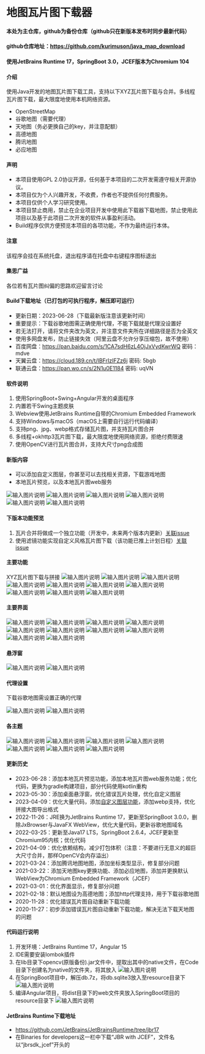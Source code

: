 # 地图瓦片图下载器

#### 本处为主仓库，github为备份仓库（github只在新版本发布时同步最新代码）
#### github仓库地址：https://github.com/kurimuson/java_map_download

#### 使用JetBrains Runtime 17，SpringBoot 3.0，JCEF版本为Chromium 104

#### 介绍
使用Java开发的地图瓦片图下载工具，支持以下XYZ瓦片图下载与合并。多线程瓦片图下载，最大限度地使用本机网络资源。
- OpenStreetMap
- 谷歌地图（需要代理）
- 天地图（务必更换自己的key，并注意配额）
- 高德地图
- 腾讯地图
- 必应地图

#### 声明
- 本项目使用GPL 2.0协议开源，任何基于本项目的二次开发需遵守相关开源协议。
- 本项目仅为个人兴趣开发，不收费，作者也不提供任何付费服务。
- 本项目仅供个人学习研究使用。
- 本项目禁止商用，禁止在企业项目开发中使用此下载器下载地图，禁止使用此项目以及基于此项目二次开发的软件从事盈利活动。
- Build程序仅供方便预览本项目的各项功能，不作为最终运行本体。

#### 注意
该程序会挂在系统托盘，退出程序请在托盘中右键程序图标退出

#### 集思广益
各位若有瓦片图纠偏的思路欢迎留言讨论

#### Build下载地址（已打包的可执行程序，解压即可运行）
- 更新日期：2023-06-28（下载最新版注意该更新时间）
- 重要提示：下载谷歌地图需正确使用代理，不能下载就是代理没设置好
- 若无法打开，请将文件夹改为英文，并注意文件夹所在详细路径是否为全英文
- 使用多网盘发布，防止链接失效（阿里云盘不允许分享压缩包，故不使用）
- 百度网盘：https://pan.baidu.com/s/1CA7sdH6zL4OjJxVydKwrWQ  密码：mdve 
- 天翼云盘：https://cloud.189.cn/t/IBFrIzIFZz6j 密码: 5bgb
- 联通云盘：https://pan.wo.cn/s/2N1u0E1184 密码: uqVN

#### 软件说明
1. 使用SpringBoot+Swing+Angular开发的桌面程序
2. 内置若干Swing主题皮肤
3. Webview使用JetBrains Runtime自带的Chromium Embedded Framework
4. 支持Windows与macOS（macOS上需要自行运行代码编译）
5. 支持png、jpg、webp格式存储瓦片图，并支持瓦片图合并
6. 多线程+okhttp3瓦片图下载，最大限度地使用网络资源，拒绝付费限速
7. 使用OpenCV进行瓦片图合并，支持大尺寸png合成图

#### 新版内容
- 可以添加自定义图层，你甚至可以去找相关资源，下载游戏地图
- 本地瓦片预览，以及本地瓦片图web服务

![输入图片说明](Other/image/frame/add-tile-setting.png)
![输入图片说明](Other/image/frame/add-tile-frame.png)
![输入图片说明](Other/image/tile/AQGA19U6SF0O7TQJGZGR8Q.png)
![输入图片说明](Other/image/frame/tile-view-setting.png)
![输入图片说明](Other/image/frame/tile-view-frame-1.png)
![输入图片说明](Other/image/frame/tile-view-browser.png)

#### 下版本功能预览
1. 瓦片合并将做成一个独立功能（开发中，未来两个版本内更新）[关联issue](https://gitee.com/CrimsonHu/java_map_download/issues/I7CA35)
2. 使用滤镜功能实现自定义风格瓦片图下载（该功能已推上计划日程）[关联issue](https://gitee.com/CrimsonHu/java_map_download/issues/I7B3XK)

#### 主要功能
XYZ瓦片图下载与拼接
![输入图片说明](Other/image/tile/163712_032f9f19_1403243.webp)
![输入图片说明](Other/image/tile/192008_a3e72cda_1403243.webp)
![输入图片说明](Other/image/tile/194201_51cbcc76_1403243.webp)
![输入图片说明](Other/image/tile/ZWGLCVCLS2V57.png)
![输入图片说明](Other/image/tile/YL2S6HW.png)
![输入图片说明](Other/image/tile/235757_070c3fc7_1403243.webp)
![输入图片说明](Other/image/tile/191831_0fe37c36_1403243.webp)
![输入图片说明](Other/image/tile/191841_58a9107e_1403243.webp)
![输入图片说明](Other/image/tile/184433_266b9408_1403243.webp)
![输入图片说明](Other/image/tile/AQGA19U6SF0O7TQJGZGR8Q.png)

#### 主要界面
![输入图片说明](Other/image/frame/main-frame-1.png)
![输入图片说明](Other/image/frame/main-frame-2.png)
![输入图片说明](Other/image/frame/main-frame-3.png)
![输入图片说明](Other/image/frame/download-frame-1.png)
![输入图片说明](Other/image/frame/download-frame-2.png)
![输入图片说明](Other/image/frame/tile-view-setting.png)
![输入图片说明](Other/image/frame/tile-view-frame-1.png)
![输入图片说明](Other/image/frame/tile-view-browser.png)
![输入图片说明](Other/image/frame/add-tile-setting.png)
![输入图片说明](Other/image/frame/add-tile-frame.png)

#### 悬浮窗
![输入图片说明](Other/image/frame/float-window-1.png)
![输入图片说明](Other/image/frame/float-window-2.png)

#### 代理设置

下载谷歌地图需设置正确的代理

![输入图片说明](Other/image/frame/proxy-1.png)
![输入图片说明](Other/image/frame/proxy-2.png)

#### 各主题
![输入图片说明](Other/image/frame/theme-1.png)
![输入图片说明](Other/image/frame/theme-2.png)
![输入图片说明](Other/image/frame/theme-3.png)
![输入图片说明](Other/image/frame/theme-4.png)
![输入图片说明](Other/image/frame/theme-5.png)
![输入图片说明](Other/image/frame/theme-6.png)
![输入图片说明](Other/image/frame/theme-7.png)

#### 更新历史
- 2023-06-28：添加本地瓦片预览功能，添加本地瓦片图web服务功能；优化代码，更换为gradle构建项目，部分代码使用kotlin重构
- 2023-05-30：添加桌面悬浮窗，优化错误瓦片处理，优化自定义图层
- 2023-04-09：优化大量代码，添加[自定义图层功能](https://gitee.com/CrimsonHu/java_map_download/issues/I6KPWN)，添加webp支持，优化拼接大图导出格式
- 2022-11-26：JRE换为JetBrains Runtime 17，更新至SpringBoot 3.0.0，删除JxBrowser与JavaFX WebView，优化大量代码，更新谷歌地图域名
- 2022-03-25：更新至Java17 LTS，SpringBoot 2.6.4，JCEF更新至Chromium95内核；优化代码
- 2021-04-09：优化依赖结构，减少打包体积（注意：不要进行无意义的超巨大尺寸合并，那样OpenCV会内存溢出）
- 2021-03-24：添加腾讯地图地图，添加坐标类型显示，修复部分问题
- 2021-03-22：添加天地图key更换功能、添加必应地图，添加并更换默认WebView为Chromium Embedded Framework（JCEF）
- 2021-03-01：优化界面显示，修复部分问题
- 2021-02-18：默认地图设为高德地图；添加http代理支持，用于下载谷歌地图
- 2020-11-28：优化错误瓦片图自动重新下载功能
- 2020-11-27：初步添加错误瓦片图自动重新下载功能，解决无法下载天地图的问题

#### 代码运行说明
1. 开发环境：JetBrains Runtime 17，Angular 15
2. IDE需要安装lombok插件
3. 在lib目录下opencv(原版备份).jar文件中，提取出其中的native文件，在Code目录下创建名为native的文件夹，将其放入
![输入图片说明](Other/image/other/opencv.png)
4. 在SpringBoot项目中，解压db.7z，将db.sqlite3放入至resource目录下
![输入图片说明](Other/image/other/sqlite.png)
5. 编译Angular项目，将dist目录下的web文件夹放入SpringBoot项目的resource目录下
![输入图片说明](Other/image/other/web.png)

#### JetBrains Runtime下载地址
- https://github.com/JetBrains/JetBrainsRuntime/tree/jbr17
- 在Binaries for developers这一栏中下载“JBR with JCEF”，文件名以“jbrsdk_jcef”开头的


